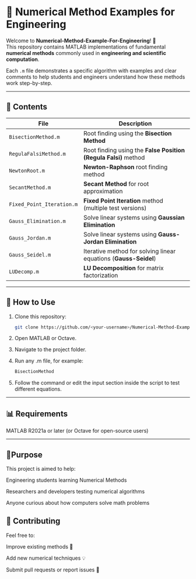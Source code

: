 # 🧮 Numerical Method Examples for Engineering  

Welcome to **Numerical-Method-Example-For-Engineering**! 🚀  
This repository contains MATLAB implementations of fundamental **numerical methods** commonly used in **engineering and scientific computation**.  

Each `.m` file demonstrates a specific algorithm with examples and clear comments to help students and engineers understand how these methods work step-by-step.  

---

## 📘 Contents

| File | Description |
|------|--------------|
| `BisectionMethod.m` | Root finding using the **Bisection Method** |
| `RegulaFalsiMethod.m` | Root finding using the **False Position (Regula Falsi)** method |
| `NewtonRoot.m` | **Newton-Raphson** root finding method |
| `SecantMethod.m` | **Secant Method** for root approximation |
| `Fixed_Point_Iteration.m` | **Fixed Point Iteration** method (multiple test versions) |
| `Gauss_Elimination.m` | Solve linear systems using **Gaussian Elimination** |
| `Gauss_Jordan.m` | Solve linear systems using **Gauss-Jordan Elimination** |
| `Gauss_Seidel.m` | Iterative method for solving linear equations (**Gauss-Seidel**) |
| `LUDecomp.m` | **LU Decomposition** for matrix factorization |

---

## 🧠 How to Use

1. Clone this repository:
   ```bash
   git clone https://github.com/<your-username>/Numerical-Method-Example-For-Engineering.git

2. Open MATLAB or Octave.

3. Navigate to the project folder.

4. Run any .m file, for example:
   ```bash
   BisectionMethod
5. Follow the command or edit the input section inside the script to test different equations.

---

## 📊 Requirements

MATLAB R2021a or later
(or Octave for open-source users)

---

## 🎯Purpose

This project is aimed to help:

Engineering students learning Numerical Methods

Researchers and developers testing numerical algorithms

Anyone curious about how computers solve math problems

## 🤝 Contributing

Feel free to:

Improve existing methods 🧩

Add new numerical techniques 💡

Submit pull requests or report issues 🐞


